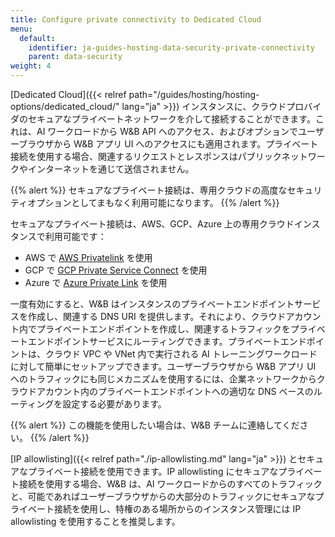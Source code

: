 ```yaml
---
title: Configure private connectivity to Dedicated Cloud
menu:
  default:
    identifier: ja-guides-hosting-data-security-private-connectivity
    parent: data-security
weight: 4
---
```


[Dedicated Cloud]({{< relref path="/guides/hosting/hosting-options/dedicated_cloud/" lang="ja" >}}) インスタンスに、クラウドプロバイダのセキュアなプライベートネットワークを介して接続することができます。これは、AI ワークロードから W&B API へのアクセス、およびオプションでユーザーブラウザから W&B アプリ UI へのアクセスにも適用されます。プライベート接続を使用する場合、関連するリクエストとレスポンスはパブリックネットワークやインターネットを通じて送信されません。

{{% alert %}}
セキュアなプライベート接続は、専用クラウドの高度なセキュリティオプションとしてまもなく利用可能になります。
{{% /alert %}}

セキュアなプライベート接続は、AWS、GCP、Azure 上の専用クラウドインスタンスで利用可能です：

* AWS で [AWS Privatelink](https://aws.amazon.com/privatelink/) を使用
* GCP で [GCP Private Service Connect](https://cloud.google.com/vpc/docs/private-service-connect) を使用
* Azure で [Azure Private Link](https://azure.microsoft.com/en-us/products/private-link) を使用

一度有効にすると、W&B はインスタンスのプライベートエンドポイントサービスを作成し、関連する DNS URI を提供します。それにより、クラウドアカウント内でプライベートエンドポイントを作成し、関連するトラフィックをプライベートエンドポイントサービスにルーティングできます。プライベートエンドポイントは、クラウド VPC や VNet 内で実行される AI トレーニングワークロードに対して簡単にセットアップできます。ユーザーブラウザから W&B アプリ UI へのトラフィックにも同じメカニズムを使用するには、企業ネットワークからクラウドアカウント内のプライベートエンドポイントへの適切な DNS ベースのルーティングを設定する必要があります。

{{% alert %}}
この機能を使用したい場合は、W&B チームに連絡してください。
{{% /alert %}}

[IP allowlisting]({{< relref path="./ip-allowlisting.md" lang="ja" >}}) とセキュアなプライベート接続を使用できます。IP allowlisting にセキュアなプライベート接続を使用する場合、W&B は、AI ワークロードからのすべてのトラフィックと、可能であればユーザーブラウザからの大部分のトラフィックにセキュアなプライベート接続を使用し、特権のある場所からのインスタンス管理には IP allowlisting を使用することを推奨します。